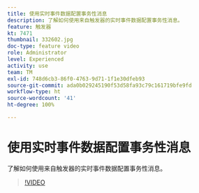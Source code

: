```yaml
---
title: 使用实时事件数据配置事务性消息
description: 了解如何使用来自触发器的实时事件数据配置事务性消息。
feature: 触发器
kt: 7471
thumbnail: 332602.jpg
doc-type: feature video
role: Administrator
level: Experienced
activity: use
team: TM
exl-id: 748d6cb3-86f0-4763-9d71-1f1e30dfeb93
source-git-commit: ada0b029245190f53d58fa93c79c161719bfe9fd
workflow-type: ht
source-wordcount: '41'
ht-degree: 100%

---
```


# 使用实时事件数据配置事务性消息

了解如何使用来自触发器的实时事件数据配置事务性消息。

>[!VIDEO](https://video.tv.adobe.com/v/332602?quality=12)
